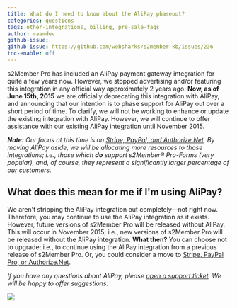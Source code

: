 ```yaml
---
title: What do I need to know about the AliPay phaseout?
categories: questions
tags: other-integrations, billing, pre-sale-faqs
author: raamdev
github-issue:
github-issue: https://github.com/websharks/s2member-kb/issues/236
toc-enable: off
---
```


s2Member Pro has included an AliPay payment gateway integration for quite a few years now. However, we stopped advertising and/or featuring this integration in any official way approximately 2 years ago. **Now, as of June 15th, 2015** we are officially deprecating this integration with AliPay, and announcing that our intention is to phase support for AliPay out over a short period of time. To clarify, we will not be working to enhance or update the existing integration with AliPay. However, we will continue to offer assistance with our existing AliPay integration until November 2015.

_**Note:** Our focus at this time is on [Stripe, PayPal, and Authorize.Net](http://s2member.com/features/). By moving AliPay aside, we will be allocating more resources to those integrations; i.e., those which **do** support s2Member® Pro-Forms (very popular), and, of course, they represent a significantly larger percentage of our customers._

## What does this mean for me if I'm using AliPay?

We aren't stripping the AliPay integration out completely—not right now. Therefore, you may continue to use the AliPay integration as it exists. However, future versions of s2Member Pro will be released without AliPay. This will occur in November 2015; i.e., new versions of s2Member Pro will be released without the AliPay integration. **What then?** You can choose not to upgrade; i.e., to continue using the AliPay integration from a previous release of s2Member Pro. Or, you could consider a move to [Stripe, PayPal Pro, or Authorize.Net](http://s2member.com/features/).

_If you have any questions about AliPay, please [open a support ticket](http://s2member.com/support/). We will be happy to offer suggestions._

![](http://cdn.websharks-inc.com/s2member/uploads/2015/06/2015-06-15_17-14-10-mod.png)
